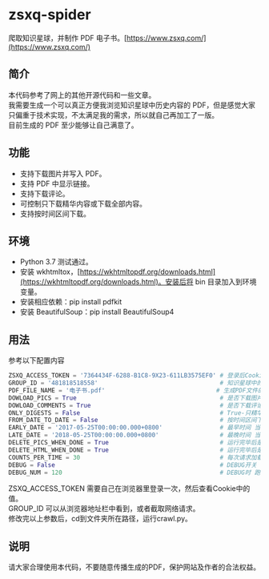 # zsxq-spider

爬取知识星球，并制作 PDF 电子书。[https://www.zsxq.com/](https://www.zsxq.com/)

## 简介

本代码参考了网上的其他开源代码和一些文章。  
我需要生成一个可以真正方便我浏览知识星球中历史内容的 PDF，但是感觉大家只偏重于技术实现，不太满足我的需求，所以就自己再加工了一版。  
目前生成的 PDF 至少能够让自己满意了。

## 功能

* 支持下载图片并写入 PDF。
* 支持 PDF 中显示链接。
* 支持下载评论。
* 可控制只下载精华内容或下载全部内容。
* 支持按时间区间下载。

## 环境

* Python 3.7 测试通过。
* 安装 wkhtmltox，[https://wkhtmltopdf.org/downloads.html](https://wkhtmltopdf.org/downloads.html)。安装后将 bin 目录加入到环境变量。
* 安装相应依赖：pip install pdfkit
* 安装 BeautifulSoup：pip install BeautifulSoup4

## 用法

参考以下配置内容
```python
ZSXQ_ACCESS_TOKEN = '7364434F-6288-B1C8-9X23-611LB3575EF0' # 登录后Cookie中的Token
GROUP_ID = '481818518558'                                  # 知识星球中的小组ID
PDF_FILE_NAME = '电子书.pdf'                               # 生成PDF文件的名字
DOWLOAD_PICS = True                                        # 是否下载图片 True | False 下载会导致程序变慢
DOWLOAD_COMMENTS = True                                    # 是否下载评论
ONLY_DIGESTS = False                                       # True-只精华 | False-全部
FROM_DATE_TO_DATE = False                                  # 按时间区间下载
EARLY_DATE = '2017-05-25T00:00:00.000+0800'                # 最早时间 当FROM_DATE_TO_DATE=True时生效 为空表示不限制 形如'2017-05-25T00:00:00.000+0800'
LATE_DATE = '2018-05-25T00:00:00.000+0800'                 # 最晚时间 当FROM_DATE_TO_DATE=True时生效 为空表示不限制 形如'2017-05-25T00:00:00.000+0800'
DELETE_PICS_WHEN_DONE = True                               # 运行完毕后是否删除下载的图片
DELETE_HTML_WHEN_DONE = True                               # 运行完毕后是否删除生成的HTML
COUNTS_PER_TIME = 30                                       # 每次请求加载几个主题 最大可设置为30
DEBUG = False                                              # DEBUG开关
DEBUG_NUM = 120                                            # DEBUG时 跑多少条数据后停止 需与COUNTS_PER_TIME结合考虑
```
ZSXQ_ACCESS_TOKEN 需要自己在浏览器里登录一次，然后查看Cookie中的值。  
GROUP_ID 可以从浏览器地址栏中看到，或者截取网络请求。  
修改完以上参数后，cd到文件夹所在路径，运行crawl.py。  

## 说明

请大家合理使用本代码，不要随意传播生成的PDF，保护网站及作者的合法权益。
